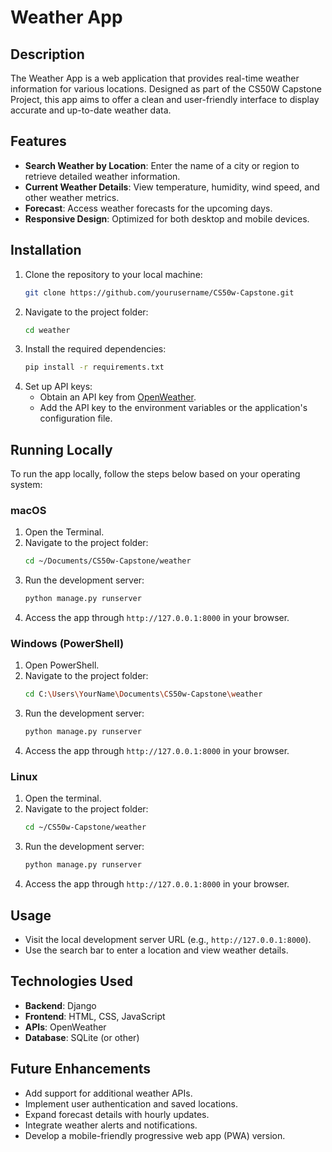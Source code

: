 # Weather App

## Description
The Weather App is a web application that provides real-time weather information for various locations. Designed as part of the CS50W Capstone Project, this app aims to offer a clean and user-friendly interface to display accurate and up-to-date weather data.

## Features
- **Search Weather by Location**: Enter the name of a city or region to retrieve detailed weather information.
- **Current Weather Details**: View temperature, humidity, wind speed, and other weather metrics.
- **Forecast**: Access weather forecasts for the upcoming days.
- **Responsive Design**: Optimized for both desktop and mobile devices.

## Installation
1. Clone the repository to your local machine:
   ```sh
   git clone https://github.com/yourusername/CS50w-Capstone.git
   ```
2. Navigate to the project folder:
   ```sh
   cd weather
   ```
3. Install the required dependencies:
   ```sh
   pip install -r requirements.txt
   ```
4. Set up API keys:
   - Obtain an API key from [OpenWeather](https://openweathermap.org/).
   - Add the API key to the environment variables or the application's configuration file.

## Running Locally
To run the app locally, follow the steps below based on your operating system:

### macOS
1. Open the Terminal.
2. Navigate to the project folder:
   ```sh
   cd ~/Documents/CS50w-Capstone/weather
   ```
3. Run the development server:
   ```sh
   python manage.py runserver
   ```
4. Access the app through `http://127.0.0.1:8000` in your browser.

### Windows (PowerShell)
1. Open PowerShell.
2. Navigate to the project folder:
   ```sh
   cd C:\Users\YourName\Documents\CS50w-Capstone\weather
   ```
3. Run the development server:
   ```sh
   python manage.py runserver
   ```
4. Access the app through `http://127.0.0.1:8000` in your browser.

### Linux
1. Open the terminal.
2. Navigate to the project folder:
   ```sh
   cd ~/CS50w-Capstone/weather
   ```
3. Run the development server:
   ```sh
   python manage.py runserver
   ```
4. Access the app through `http://127.0.0.1:8000` in your browser.

## Usage
- Visit the local development server URL (e.g., `http://127.0.0.1:8000`).
- Use the search bar to enter a location and view weather details.

## Technologies Used
- **Backend**: Django
- **Frontend**: HTML, CSS, JavaScript
- **APIs**: OpenWeather
- **Database**: SQLite (or other)

## Future Enhancements
- Add support for additional weather APIs.
- Implement user authentication and saved locations.
- Expand forecast details with hourly updates.
- Integrate weather alerts and notifications.
- Develop a mobile-friendly progressive web app (PWA) version.

